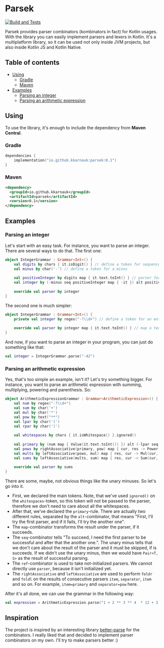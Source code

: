 # Parsek

[![Build and Tests](https://github.com/kkarnauk/parsek/actions/workflows/build_test.yml/badge.svg)](https://github.com/kkarnauk/parsek/actions/workflows/build_test.yml)

Parsek provides parser combinators (kombinators in fact) for Kotlin usages. With the library you can easily implement
parsers and lexers in Kotlin. It's a multiplatform library, so it can be used not only inside JVM projects, but also
inside Kotlin JS and Kotlin Native.


## Table of contents
* [Using](#using)
  * [Gradle](#gradle)
  * [Maven](#maven)
* [Examples](#examples)
  * [Parsing an integer](#parsing-an-integer)
  * [Parsing an arithmetic expression](#parsing-an-arithmetic-expression)

## Using

To use the library, it's enough to include the dependency from **Maven Central**.

### Gradle

```kotlin
dependencies {
    implementation("io.github.kkarnauk:parsek:0.1")
}
```

### Maven

```xml
<dependency>
  <groupId>io.github.kkarnauk</groupId>
  <artifactId>parsek</artifactId>
  <version>0.1</version>
</dependency>
```

## Examples

### Parsing an integer

Let's start with an easy task. For instance, you want to parse an integer. There are several ways to do that.
The first one:
```kotlin
object IntegerGrammar : Grammar<Int>() {
    val digits by chars { it.isDigit() } // define a token for sequence of digits
    val minus by char('-') // define a token for a minus
    
    val positiveInteger by digits map { it.text.toInt() } // parser for a positive integer 
    val integer by (-minus seq positiveInteger map { -it }) alt positiveInteger // parser for an integer
    
    override val parser by integer
}
```
The second one is much simpler:
```kotlin
object IntegerGrammar : Grammar<Int>() {
    private val integer by regex("-?\\d+") // define a token for an entire integer
    
    override val parser by integer map { it.text.toInt() } // map a text into an integer
}
```
And now, if you want to parse an integer in your program, you can just do something like that:
```kotlin
val integer = IntegerGrammar.parse("-42")
```

### Parsing an arithmetic expression

Yes, that's too simple an example, isn't it? Let's try something bigger. For instance, you want to parse an arithmetic
expression with summing, multiplying, powering and parenthesis. So:
```kotlin
object ArithmeticExpressionGrammar : Grammar<ArithmeticExpression>() {
    val num by regex("-?\\d+")
    val sum by char('+')
    val mul by char('*')
    val pow by text("**")
    val lpar by char('(')
    val rpar by char(')')
    
    val whitespaces by chars { it.isWhitespace() }.ignored()
    
    val primary by (num map { Value(it.text.toInt()) }) alt (-lpar seq ref(::parser) seq -rpar)
    val pows by rightAssociative(primary, pow) map { cur, res -> Power(cur, res) }
    val mults by leftAssociative(pows, mul) map { res, cur -> Mul(cur, res) }
    val sums by leftAssociative(mults, sum) map { res, cur -> Sum(cur, res) }
    
    override val parser by sums
}
```
There are some, maybe, not obvious things like the unary minuses. So let's go into it.
* First, we declared the main tokens. Note, that we've used `ignored()` on the `whitespaces`-token,
  so this token will not be passed to the parser, therefore we don't need to care about all the whitespaces.
* After that, we've declared the `primary`-rule. There are actually two different rules, separated by
  the `alt`-combinator, that means "First, I'll try the first parser, and if it fails, I'll try the another one".
* The `map`-combinator transforms the result under the parser, if it succeeds.
* The `seq`-combinator tells "To succeed, I need the first parser to be successful and after that the another one.".
  The unary minus tells that we don't care about the result of the parser and it must be skipped, if is succeeds.
  If we didn't use the unary minus, then we would have `Pair<T, S>` as the result of successful parsing.
* The `ref`-combinator is used to take not-initialized parsers. We cannot directly use `parser`, because
  it isn't initialized yet.
* The `rightAssociative` and `leftAssociative` are used to perform `foldr` and `foldl` on the results of
  consecutive parsers `item`, `separator`, `item` and so on. For example, `item=primary` and `separator=pow` here.

After it's all done, we can use the grammar in the following way:
```kotlin
val expression = ArithmeticExpression.parse("1 + 2 ** 3 ** 4  * 12 + 3 * (1 + 2) ** 2 ** 3")
```

## Inspiration
The project is inspired by an interesting library [better-parse](https://github.com/h0tk3y/better-parse) for the
combinators. I really liked that and decided to implement parser combinators on my own.
I'll try to make parsers better :)
